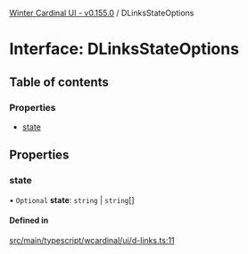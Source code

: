 [Winter Cardinal UI - v0.155.0](../index.md) / DLinksStateOptions

# Interface: DLinksStateOptions

## Table of contents

### Properties

- [state](DLinksStateOptions.md#state)

## Properties

### state

• `Optional` **state**: `string` \| `string`[]

#### Defined in

[src/main/typescript/wcardinal/ui/d-links.ts:11](https://github.com/winter-cardinal/winter-cardinal-ui/blob/v0.155.0/src/main/typescript/wcardinal/ui/d-links.ts#L11)
